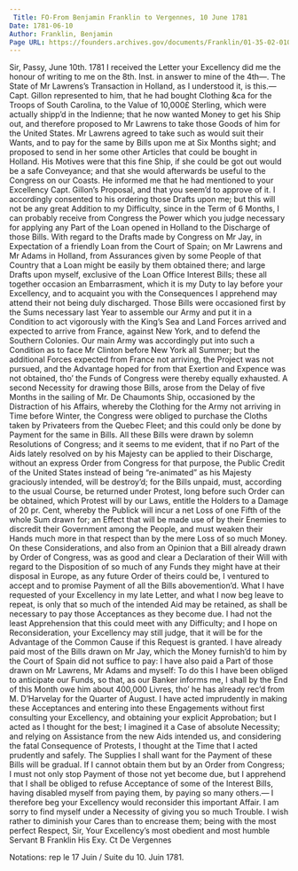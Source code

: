 ```yaml
---
 Title: FO-From Benjamin Franklin to Vergennes, 10 June 1781
Date: 1781-06-10
Author: Franklin, Benjamin
Page URL: https://founders.archives.gov/documents/Franklin/01-35-02-0107
---
```


Sir,
Passy, June 10th. 1781
I received the Letter your Excellency did me the honour of writing to me on the 8th. Inst. in answer to mine of the 4th—.
The State of Mr Lawrens’s Transaction in Holland, as I understood it, is this.— Capt. Gillon represented to him, that he had bought Clothing &ca for the Troops of South Carolina, to the Value of 10,000£ Sterling, which were actually shipp’d in the Indienne; that he now wanted Money to get his Ship out, and therefore proposed to Mr Lawrens to take those Goods of him for the United States. Mr Lawrens agreed to take such as would suit their Wants, and to pay for the same by Bills upon me at Six Months sight; and proposed to send in her some other Articles that could be bought in Holland. His Motives were that this fine Ship, if she could be got out would be a safe Conveyance; and that she would afterwards be useful to the Congress on our Coasts. He informed me that he had mentioned to your Excellency Capt. Gillon’s Proposal, and that you seem’d to approve of it. I accordingly consented to his ordering those Drafts upon me; but this will not be any great Addition to my Difficulty, since in the Term of 6 Months, I can probably receive from Congress the Power which you judge necessary for applying any Part of the Loan opened in Holland to the Discharge of those Bills.
With regard to the Drafts made by Congress on Mr Jay, in Expectation of a friendly Loan from the Court of Spain; on Mr Lawrens and Mr Adams in Holland, from Assurances given by some People of that Country that a Loan might be easily by them obtained there; and large Drafts upon myself, exclusive of the Loan Office Interest Bills; these all together occasion an Embarrasment, which it is my Duty to lay before your Excellency, and to acquaint you with the Consequences I apprehend may attend their not being duly discharged. Those Bills were occasioned first by the Sums necessary last Year to assemble our Army and put it in a Condition to act vigorously with the King’s Sea and Land Forces arrived and expected to arrive from France, against New York, and to defend the Southern Colonies. Our main Army was accordingly put into such a Condition as to face Mr Clinton before New York all Summer; but the additional Forces expected from France not arriving, the Project was not pursued, and the Advantage hoped for from that Exertion and Expence was not obtained, tho’ the Funds of Congress were thereby equally exhausted. A second Necessity for drawing those Bills, arose from the Delay of five Months in the sailing of Mr. De Chaumonts Ship, occasioned by the Distraction of his Affairs, whereby the Clothing for the Army not arriving in Time before Winter, the Congress were obliged to purchase the Cloths taken by Privateers from the Quebec Fleet; and this could only be done by Payment for the same in Bills. All these Bills were drawn by solemn Resolutions of Congress; and it seems to me evident, that if no Part of the Aids lately resolved on by his Majesty can be applied to their Discharge, without an express Order from Congress for that purpose, the Public Credit of the United States instead of being “re-animated” as his Majesty graciously intended, will be destroy’d; for the Bills unpaid, must, according to the usual Course, be returned under Protest, long before such Order can be obtained, which Protest will by our Laws, entitle the Holders to a Damage of 20 pr. Cent, whereby the Publick will incur a net Loss of one Fifth of the whole Sum drawn for; an Effect that will be made use of by their Enemies to discredit their Government among the People, and must weaken their Hands much more in that respect than by the mere Loss of so much Money. On these Considerations, and also from an Opinion that a Bill already drawn by Order of Congress, was as good and clear a Declaration of their Will with regard to the Disposition of so much of any Funds they might have at their disposal in Europe, as any future Order of theirs could be, I ventured to accept and to promise Payment of all the Bills abovemention’d. What I have requested of your Excellency in my late Letter, and what I now beg leave to repeat, is only that so much of the intended Aid may be retained, as shall be necessary to pay those Acceptances as they become due. I had not the least Apprehension that this could meet with any Difficulty; and I hope on Reconsideration, your Excellency may still judge, that it will be for the Advantage of the Common Cause if this Request is granted.
I have already paid most of the Bills drawn on Mr Jay, which the Money furnish’d to him by the Court of Spain did not suffice to pay: I have also paid a Part of those drawn on Mr Lawrens, Mr Adams and myself: To do this I have been obliged to anticipate our Funds, so that, as our Banker informs me, I shall by the End of this Month owe him about 400,000 Livres, tho’ he has already rec’d from M. D’Harvelay for the Quarter of August. I have acted imprudently in making these Acceptances and entering into these Engagements without first consulting your Excellency, and obtaining your explicit Approbation; but I acted as I thought for the best; I imagined it a Case of absolute Necessity; and relying on Assistance from the new Aids intended us, and considering the fatal Consequence of Protests, I thought at the Time that I acted prudently and safely.
The Supplies I shall want for the Payment of these Bills will be gradual. If I cannot obtain them but by an Order from Congress; I must not only stop Payment of those not yet become due, but I apprehend that I shall be obliged to refuse Acceptance of some of the Interest Bills, having disabled myself from paying them, by paying so many others.—
I therefore beg your Excellency would reconsider this important Affair. I am sorry to find myself under a Necessity of giving you so much Trouble. I wish rather to diminish your Cares than to encrease them; being with the most perfect Respect, Sir, Your Excellency’s most obedient and most humble Servant
B Franklin
His Exy. Ct De Vergennes
 
Notations: rep le 17 Juin / Suite du 10. Juin 1781.

